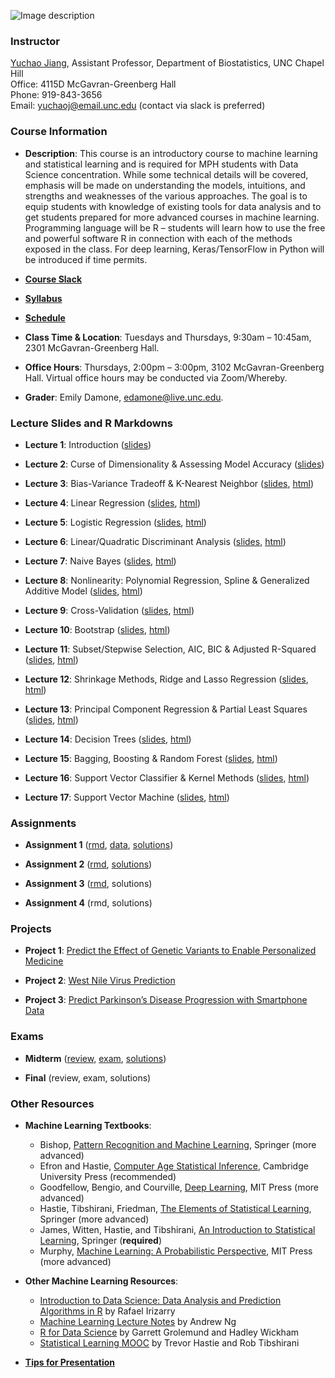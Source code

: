 ![Image description](https://github.com/yuchaojiang/BIOS635/blob/master/Title.png)

### Instructor

[Yuchao Jiang](https://yuchaojiang.github.io/), Assistant Professor, Department of Biostatistics, UNC Chapel Hill<br /> 
Office: 4115D McGavran-Greenberg Hall<br /> 
Phone:  919-843-3656<br /> 
Email:  yuchaoj@email.unc.edu (contact via slack is preferred)

### Course Information

* **Description**: This course is an introductory course to machine learning and statistical learning and is required for MPH students with Data Science concentration. While some technical details will be covered, emphasis will be made on understanding the models, intuitions, and strengths and weaknesses of the various approaches. The goal is to equip students with knowledge of existing tools for data analysis and to get students prepared for more advanced courses in machine learning. Programming language will be R – students will learn how to use the free and powerful software R in connection with each of the methods exposed in the class. For deep learning, Keras/TensorFlow in Python will be introduced if time permits.

* **[Course Slack](https://bios635.slack.com)**

* **[Syllabus](https://www.dropbox.com/s/o7bu8kg1lcv74tc/BIOS%20635_Intro%20Machine%20Learning_Syllabus_v1.pdf?dl=0)**

* **[Schedule](https://www.dropbox.com/s/qoran00l1pfm2qz/CourseSchedule.pdf?dl=0)**

* **Class Time & Location**: Tuesdays and Thursdays, 9:30am – 10:45am, 2301 McGavran-Greenberg Hall.

* **Office Hours**: Thursdays, 2:00pm – 3:00pm, 3102 McGavran-Greenberg Hall. Virtual office hours may be conducted via Zoom/Whereby.

* **Grader**: Emily Damone, edamone@live.unc.edu.

### Lecture Slides and R Markdowns

* **Lecture 1**: Introduction ([slides](https://www.dropbox.com/s/erbn3lwwlklwo1f/Lecture_1_Intro.pdf?dl=0))

* **Lecture 2**: Curse of Dimensionality & Assessing Model Accuracy ([slides](https://www.dropbox.com/s/xvfnghxxyvo29r9/Lecture_2_curse_of_dimensionality_model_assessment.pdf?dl=0))

* **Lecture 3**: Bias-Variance Tradeoff & K-Nearest Neighbor ([slides](https://www.dropbox.com/s/b18vww2jryeqzvd/Lecture_3_knn_bias_variance.pdf?dl=0), [html](https://www.dropbox.com/s/b2ief97dq8pgp6s/KNN.html?dl=0))

* **Lecture 4**: Linear Regression ([slides](https://www.dropbox.com/s/kvbxaxijkx6li39/Lecture_4_linear_regression.pdf?dl=0), [html](https://www.dropbox.com/s/r0qgml0d2ccs0kp/Linear_Regression.html?dl=0))

* **Lecture 5**: Logistic Regression ([slides](https://www.dropbox.com/s/03rlp16nxcla9dc/Lecture_5_logistic_regression.pdf?dl=0), [html](https://www.dropbox.com/s/y9dy3q0dk8fc4i6/Logistic_Regression.html?dl=0))

* **Lecture 6**: Linear/Quadratic Discriminant Analysis ([slides](https://www.dropbox.com/s/t5588cr489wbmna/Lecture_6_LDA_QDA.pdf?dl=0), [html](https://www.dropbox.com/s/23jhtilj995ncjt/Discriminant_Analysis.html?dl=0))

* **Lecture 7**: Naive Bayes ([slides](https://www.dropbox.com/s/xblwqsd2gx5m89u/Lecture_7_Naive_Bayes.pdf?dl=0), [html](https://www.dropbox.com/s/52a4kenmzb8q7p9/Discriminant_Analysis_Naive_Bayes.html?dl=0))

* **Lecture 8**: Nonlinearity: Polynomial Regression, Spline & Generalized Additive Model ([slides](https://www.dropbox.com/s/qv0agbhjwr7wjhk/Lecture_8_Nonlinearity_Polynomial_Splines.pdf?dl=0), [html](https://www.dropbox.com/s/p205xa6gf7ekzlq/Nonlinearity.html?dl=0))

* **Lecture 9**: Cross-Validation ([slides](https://www.dropbox.com/s/nqb8pn78g816gxz/Lecture_9_Cross_Validation.pdf?dl=0), [html](https://www.dropbox.com/s/19uka0k3esit5c5/Cross_Validation.html?dl=0))

* **Lecture 10**: Bootstrap ([slides](https://www.dropbox.com/s/qi3xfy7chz5ecyh/Lecture_10_Bootstrap.pdf?dl=0), [html](https://www.dropbox.com/s/az716rnneaqstww/Bootstrap.html?dl=0))

* **Lecture 11**: Subset/Stepwise Selection, AIC, BIC & Adjusted R-Squared ([slides](https://www.dropbox.com/s/7jl5b11froj32ub/Lecture_11_Foward_Backward_Stepwise_Selection.pdf?dl=0), [html](https://www.dropbox.com/s/hdjpsmske6xhh5o/Stepwise_Selection.html?dl=0))

* **Lecture 12**: Shrinkage Methods, Ridge and Lasso Regression ([slides](https://www.dropbox.com/s/6wvzif6js0m8mcg/Lecture_12_Ridge_Lasso_Regression.pdf?dl=0), [html](https://www.dropbox.com/s/cd38i8itm6fnt3x/Ridge_Lasso.html?dl=0))

* **Lecture 13**: Principal Component Regression & Partial Least Squares ([slides](https://www.dropbox.com/s/zcnzue0meya4n9l/Lecture_13_Principal_Component_Analysis_Regression.pdf?dl=0), [html](https://www.dropbox.com/s/z4omrh5fs8c7vnf/PCA_PCR.html?dl=0))

* **Lecture 14**: Decision Trees ([slides](https://www.dropbox.com/s/fq4a32v920e6804/Lecture_14_Decision_Trees.pdf?dl=0), [html](https://www.dropbox.com/s/h3m4n0gpv9yndhz/Decision_Trees.html?dl=0))

* **Lecture 15**: Bagging, Boosting & Random Forest ([slides](https://www.dropbox.com/s/6od0gshjxbzczpv/Lecture_15_Bagging_Boosting_Random_Forest.pdf?dl=0), [html](https://www.dropbox.com/s/t1ulv0fd7jayp1n/Bagging_Boosting_Random_Forest.html?dl=0))

* **Lecture 16**: Support Vector Classifier & Kernel Methods ([slides](https://www.dropbox.com/s/wmjx7ajeknk8wnz/Lecture_16_Support_Vector_Classifiers_Kernel.pdf?dl=0), [html](https://www.dropbox.com/s/lerkxnz1psd1jcn/Support_Vector_Classifier.html?dl=0))

* **Lecture 17**: Support Vector Machine ([slides](https://www.dropbox.com/s/5is9iulgph3xd7l/Lecture_17_Support_Vector_Machine.pdf?dl=0), [html](https://www.dropbox.com/s/a7rfzucb857c3i9/SVM.html?dl=0))

### Assignments

* **Assignment 1** ([rmd](https://www.dropbox.com/s/yd9w13iu2d7bzc6/Assignment1.rmd?dl=0), [data](https://www.dropbox.com/s/ql5chsraaa2nkwn/data.zip?dl=0), [solutions](https://www.dropbox.com/s/xxk5l3zq3q45kn2/Assignment1_Solutions.html?dl=0))

* **Assignment 2** ([rmd](https://www.dropbox.com/s/prgksbhtcgsad6w/Assignment2.rmd?dl=0), [solutions](https://www.dropbox.com/s/p90bfmna7k9giss/Assignment2_Solutions.html?dl=0))

* **Assignment 3** ([rmd](https://www.dropbox.com/s/cb6ubr2ukjbxxyd/Assignment3.rmd?dl=0), solutions)

* **Assignment 4** (rmd, solutions)

### Projects

* **Project 1**: [Predict the Effect of Genetic Variants to Enable Personalized Medicine](https://www.kaggle.com/c/msk-redefining-cancer-treatment/)

* **Project 2**: [West Nile Virus Prediction](https://www.kaggle.com/c/predict-west-nile-virus/)

* **Project 3**: [Predict Parkinson’s Disease Progression with Smartphone Data](https://www.kaggle.com/c/predicting-parkinson-s-disease-progression-with-smartphone-data)

### Exams

* **Midterm** ([review](https://www.dropbox.com/s/a6z8lbxn1ix52er/Midterm_Review.pdf?dl=0), [exam](https://www.dropbox.com/s/pywi8c8vluk20v0/midterm.pdf?dl=0), [solutions](https://www.dropbox.com/s/koaylbmicgozhqu/midterm_solutions.pdf?dl=0))

* **Final** (review, exam, solutions)

### Other Resources

* **Machine Learning Textbooks**:<br />
  * Bishop, [Pattern Recognition and Machine Learning](https://www.microsoft.com/en-us/research/uploads/prod/2006/01/Bishop-Pattern-Recognition-and-Machine-Learning-2006.pdf), Springer (more advanced)
  * Efron and Hastie, [Computer Age Statistical Inference](https://web.stanford.edu/~hastie/CASI/), Cambridge University Press (recommended)
  * Goodfellow, Bengio, and Courville, [Deep Learning](https://www.deeplearningbook.org/), MIT Press (more advanced)
  * Hastie, Tibshirani, Friedman, [The Elements of Statistical Learning](https://web.stanford.edu/~hastie/ElemStatLearn/), Springer (more advanced)
  * James, Witten, Hastie, and Tibshirani, [An Introduction to Statistical Learning](http://faculty.marshall.usc.edu/gareth-james/ISL/), Springer (**required**)
  * Murphy, [Machine Learning: A Probabilistic Perspective](https://www.cs.ubc.ca/~murphyk/MLbook/), MIT Press (more advanced)

* **Other Machine Learning Resources**:<br />
  * [Introduction to Data Science: Data Analysis and Prediction Algorithms in R](https://rafalab.github.io/dsbook/) by Rafael Irizarry
  * [Machine Learning Lecture Notes](http://cs229.stanford.edu/syllabus.html) by Andrew Ng
  * [R for Data Science](https://r4ds.had.co.nz/) by Garrett Grolemund and Hadley Wickham
  * [Statistical Learning MOOC](https://www.r-bloggers.com/in-depth-introduction-to-machine-learning-in-15-hours-of-expert-videos/) by Trevor Hastie and Rob Tibshirani

* **[Tips for Presentation](https://www.dropbox.com/s/k5ymqz8qflpeskl/Tips_for_presentations.pdf?dl=0)**

